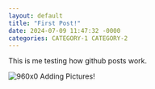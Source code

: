 ```yaml
---
layout: default
title: "First Post!"
date: 2024-07-09 11:47:32 -0000
categories: CATEGORY-1 CATEGORY-2
---
```


This is me testing how github posts work.

![960x0](https://github.com/rollinghelicopter1/rollinghelicopter1.github.io/assets/173696971/3889f9d3-05f6-4e7a-916f-d54b1a53991d)
Adding Pictures!
